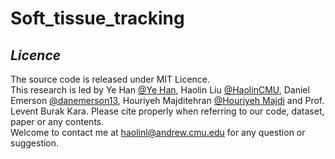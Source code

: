 # Soft_tissue_tracking

## _Licence_  
The source code is released under MIT Licence.  
This research is led by Ye Han [@Ye Han](https://github.com/yehan0223), Haolin Liu [@HaolinCMU](https://github.com/HaolinCMU), Daniel Emerson [@danemerson13](https://github.com/danemerson13), Houriyeh Majditehran [@Houriyeh Majdi](https://github.com/houriyeh) and Prof. Levent Burak Kara. 
Please cite properly when referring to our code, dataset, paper or any contents.  
Welcome to contact me at haolinl@andrew.cmu.edu for any question or suggestion.
